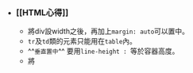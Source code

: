 - ### [[HTML心得]]
	- 將div設width之後，再加上`margin: auto`可以置中。
	- `tr`及`td`類的元素只能用在`table`內。
	- ^^`垂直置中`^^ 要用`line-height : `等於容器高度。
	- 將